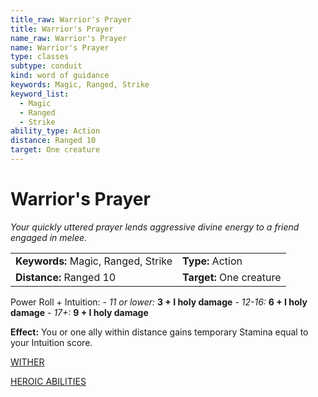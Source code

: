```yaml
---
title_raw: Warrior's Prayer
title: Warrior's Prayer
name_raw: Warrior's Prayer
name: Warrior's Prayer
type: classes
subtype: conduit
kind: word of guidance
keywords: Magic, Ranged, Strike
keyword_list:
  - Magic
  - Ranged
  - Strike
ability_type: Action
distance: Ranged 10
target: One creature
---
```


# Warrior's Prayer

*Your quickly uttered prayer lends aggressive divine energy to a friend engaged in melee.*

|                                     |                          |
| :---------------------------------- | :----------------------- |
| **Keywords:** Magic, Ranged, Strike | **Type:** Action         |
| **Distance:** Ranged 10             | **Target:** One creature |

Power Roll + Intuition: - *11 or lower:* **3 + I holy damage** - *12-16:* **6 + I holy damage** - *17+:* **9 + I holy damage**

**Effect:** You or one ally within distance gains temporary Stamina equal to your Intuition score.

[WITHER](./Wither.md)

[HEROIC ABILITIES](./Heroic%20Abilities/Heroic%20Abilities.md)
